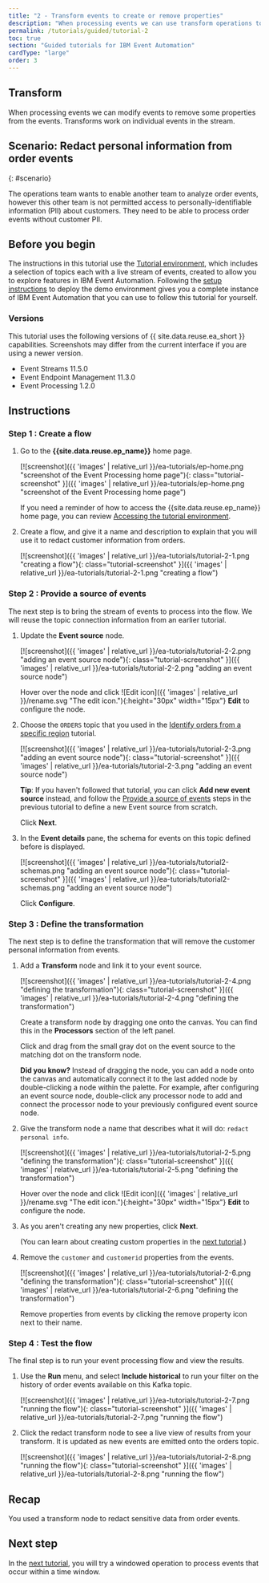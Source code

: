 ```yaml
---
title: "2 - Transform events to create or remove properties"
description: "When processing events we can use transform operations to refine input events."
permalink: /tutorials/guided/tutorial-2
toc: true
section: "Guided tutorials for IBM Event Automation"
cardType: "large"
order: 3
---
```


## Transform

When processing events we can modify events to remove some properties from the events. Transforms work on individual events in the stream.


## Scenario: Redact personal information from order events
{: #scenario}

The operations team wants to enable another team to analyze order events, however this other team is not permitted access to personally-identifiable information (PII) about customers. They need to be able to process order events without customer PII.

## Before you begin

The instructions in this tutorial use the [Tutorial environment](./tutorial-0), which includes a selection of topics each with a live stream of events, created to allow you to explore features in IBM Event Automation. Following the [setup instructions](./tutorial-0#deploy-the-tutorial) to deploy the demo environment gives you a complete instance of IBM Event Automation that you can use to follow this tutorial for yourself.

### Versions

This tutorial uses the following versions of {{ site.data.reuse.ea_short }} capabilities. Screenshots may differ from the current interface if you are using a newer version.

- Event Streams 11.5.0
- Event Endpoint Management 11.3.0
- Event Processing 1.2.0

## Instructions

### Step 1 : Create a flow

1. Go to the **{{site.data.reuse.ep_name}}** home page.

    [![screenshot]({{ 'images' | relative_url }}/ea-tutorials/ep-home.png "screenshot of the Event Processing home page"){: class="tutorial-screenshot" }]({{ 'images' | relative_url }}/ea-tutorials/ep-home.png "screenshot of the Event Processing home page")

    If you need a reminder of how to access the {{site.data.reuse.ep_name}} home page, you can review [Accessing the tutorial environment](./tutorial-access#event-processing).

1. Create a flow, and give it a name and description to explain that you will use it to redact customer information from orders.

    [![screenshot]({{ 'images' | relative_url }}/ea-tutorials/tutorial-2-1.png "creating a flow"){: class="tutorial-screenshot" }]({{ 'images' | relative_url }}/ea-tutorials/tutorial-2-1.png "creating a flow")

### Step 2 : Provide a source of events

The next step is to bring the stream of events to process into the flow. We will reuse the topic connection information from an earlier tutorial.

1. Update the **Event source** node.

    [![screenshot]({{ 'images' | relative_url }}/ea-tutorials/tutorial-2-2.png "adding an event source node"){: class="tutorial-screenshot" }]({{ 'images' | relative_url }}/ea-tutorials/tutorial-2-2.png "adding an event source node")

    Hover over the node and click ![Edit icon]({{ 'images' | relative_url }}/rename.svg "The edit icon."){:height="30px" width="15px"} **Edit** to configure the node.

1. Choose the `ORDERS` topic that you used in the [Identify orders from a specific region](./tutorial-1) tutorial.

    [![screenshot]({{ 'images' | relative_url }}/ea-tutorials/tutorial-2-3.png "adding an event source node"){: class="tutorial-screenshot" }]({{ 'images' | relative_url }}/ea-tutorials/tutorial-2-3.png "adding an event source node")

    **Tip**: If you haven't followed that tutorial, you can click **Add new event source** instead, and follow the [Provide a source of events](./tutorial-1#event-source) steps in the previous tutorial to define a new Event source from scratch.

    Click **Next**.

1. In the **Event details** pane, the schema for events on this topic defined before is displayed. 

   [![screenshot]({{ 'images' | relative_url }}/ea-tutorials/tutorial2-schemas.png "adding an event source node"){: class="tutorial-screenshot" }]({{ 'images' | relative_url }}/ea-tutorials/tutorial2-schemas.png "adding an event source node")

   Click **Configure**. 


### Step 3 : Define the transformation

The next step is to define the transformation that will remove the customer personal information from events.

1. Add a **Transform** node and link it to your event source.

    [![screenshot]({{ 'images' | relative_url }}/ea-tutorials/tutorial-2-4.png "defining the transformation"){: class="tutorial-screenshot" }]({{ 'images' | relative_url }}/ea-tutorials/tutorial-2-4.png "defining the transformation")

    Create a transform node by dragging one onto the canvas. You can find this in the **Processors** section of the left panel.

    Click and drag from the small gray dot on the event source to the matching dot on the transform node.

    **Did you know?** Instead of dragging the node, you can add a node onto the canvas and automatically connect it to the last added node by double-clicking a node within the palette. For example, after configuring an event source node, double-click any processor node to add and connect the processor node to your previously configured event source node.

1. Give the transform node a name that describes what it will do: `redact personal info`.

    [![screenshot]({{ 'images' | relative_url }}/ea-tutorials/tutorial-2-5.png "defining the transformation"){: class="tutorial-screenshot" }]({{ 'images' | relative_url }}/ea-tutorials/tutorial-2-5.png "defining the transformation")

    Hover over the node and click ![Edit icon]({{ 'images' | relative_url }}/rename.svg "The edit icon."){:height="30px" width="15px"} **Edit** to configure the node.

1. As you aren't creating any new properties, click **Next**.

    (You can learn about creating custom properties in the [next tutorial](./tutorial-3).)

1. Remove the `customer` and `customerid` properties from the events.

    [![screenshot]({{ 'images' | relative_url }}/ea-tutorials/tutorial-2-6.png "defining the transformation"){: class="tutorial-screenshot" }]({{ 'images' | relative_url }}/ea-tutorials/tutorial-2-6.png "defining the transformation")

    Remove properties from events by clicking the remove property icon next to their name.

### Step 4 : Test the flow

The final step is to run your event processing flow and view the results.

1. Use the **Run** menu, and select **Include historical** to run your filter on the history of order events available on this Kafka topic.

    [![screenshot]({{ 'images' | relative_url }}/ea-tutorials/tutorial-2-7.png "running the flow"){: class="tutorial-screenshot" }]({{ 'images' | relative_url }}/ea-tutorials/tutorial-2-7.png "running the flow")

1. Click the redact transform node to see a live view of results from your transform. It is updated as new events are emitted onto the orders topic.

    [![screenshot]({{ 'images' | relative_url }}/ea-tutorials/tutorial-2-8.png "running the flow"){: class="tutorial-screenshot" }]({{ 'images' | relative_url }}/ea-tutorials/tutorial-2-8.png "running the flow")

## Recap

You used a transform node to redact sensitive data from order events.

## Next step

In the [next tutorial](./tutorial-3), you will try a windowed operation to process events that occur within a time window.

